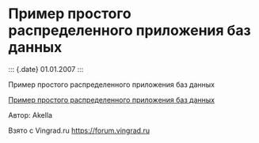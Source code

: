 Пример простого распределенного приложения баз данных
=====================================================

::: {.date}
01.01.2007
:::

Пример простого распределенного приложения баз данных

[Пример простого распределенного приложения баз данных](/zip/21_1.zip)

Автор: Akella

Взято с Vingrad.ru <https://forum.vingrad.ru>
